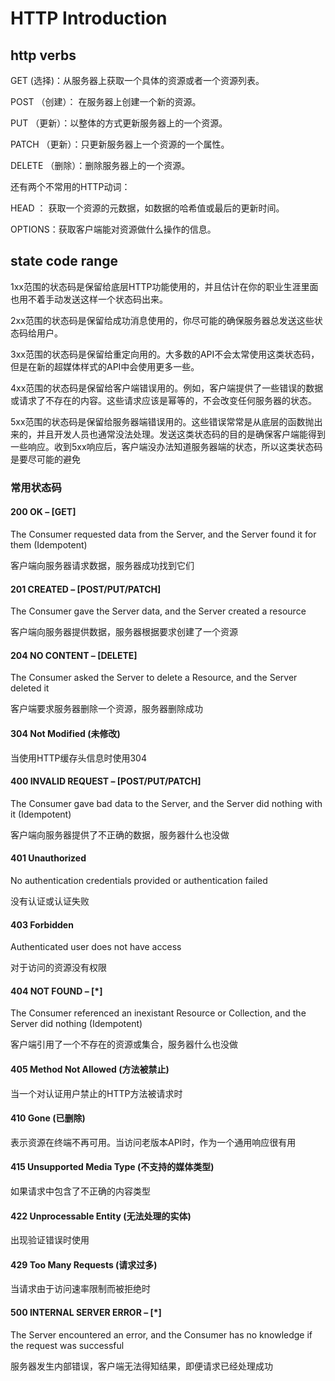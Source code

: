 # HTTP Introduction

## http verbs

GET (选择)：从服务器上获取一个具体的资源或者一个资源列表。

POST （创建）： 在服务器上创建一个新的资源。

PUT （更新）：以整体的方式更新服务器上的一个资源。

PATCH （更新）：只更新服务器上一个资源的一个属性。

DELETE （删除）：删除服务器上的一个资源。

还有两个不常用的HTTP动词：

HEAD ： 获取一个资源的元数据，如数据的哈希值或最后的更新时间。

OPTIONS：获取客户端能对资源做什么操作的信息。

## state code range

1xx范围的状态码是保留给底层HTTP功能使用的，并且估计在你的职业生涯里面也用不着手动发送这样一个状态码出来。

2xx范围的状态码是保留给成功消息使用的，你尽可能的确保服务器总发送这些状态码给用户。

3xx范围的状态码是保留给重定向用的。大多数的API不会太常使用这类状态码，但是在新的超媒体样式的API中会使用更多一些。

4xx范围的状态码是保留给客户端错误用的。例如，客户端提供了一些错误的数据或请求了不存在的内容。这些请求应该是幂等的，不会改变任何服务器的状态。

5xx范围的状态码是保留给服务器端错误用的。这些错误常常是从底层的函数抛出来的，并且开发人员也通常没法处理。发送这类状态码的目的是确保客户端能得到一些响应。收到5xx响应后，客户端没办法知道服务器端的状态，所以这类状态码是要尽可能的避免

### 常用状态码

#### 200 OK – [GET]

The Consumer requested data from the Server, and the Server found it for them (Idempotent)

客户端向服务器请求数据，服务器成功找到它们

#### 201 CREATED – [POST/PUT/PATCH]

The Consumer gave the Server data, and the Server created a resource

客户端向服务器提供数据，服务器根据要求创建了一个资源

#### 204 NO CONTENT – [DELETE]

The Consumer asked the Server to delete a Resource, and the Server deleted it

客户端要求服务器删除一个资源，服务器删除成功

#### 304 Not Modified (未修改)

当使用HTTP缓存头信息时使用304

#### 400 INVALID REQUEST – [POST/PUT/PATCH]

The Consumer gave bad data to the Server, and the Server did nothing with it (Idempotent)

客户端向服务器提供了不正确的数据，服务器什么也没做

#### 401 Unauthorized

No authentication credentials provided or authentication failed

没有认证或认证失败

#### 403 Forbidden

Authenticated user does not have access

对于访问的资源没有权限

#### 404 NOT FOUND – [*]

The Consumer referenced an inexistant Resource or Collection, and the Server did nothing (Idempotent)

客户端引用了一个不存在的资源或集合，服务器什么也没做

#### 405 Method Not Allowed (方法被禁止)

当一个对认证用户禁止的HTTP方法被请求时

#### 410 Gone (已删除)

表示资源在终端不再可用。当访问老版本API时，作为一个通用响应很有用

#### 415 Unsupported Media Type (不支持的媒体类型)

如果请求中包含了不正确的内容类型

#### 422 Unprocessable Entity (无法处理的实体)

出现验证错误时使用

#### 429 Too Many Requests (请求过多)

当请求由于访问速率限制而被拒绝时

#### 500 INTERNAL SERVER ERROR – [*]

The Server encountered an error, and the Consumer has no knowledge if the request was successful

服务器发生内部错误，客户端无法得知结果，即便请求已经处理成功
